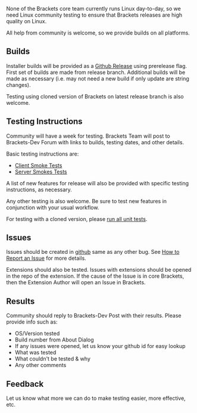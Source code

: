 None of the Brackets core team currently runs Linux day-to-day, so we need
Linux community testing to ensure that Brackets releases are high quality on Linux.

All help from community is welcome, so we provide builds on all platforms.


## Builds

Installer builds will be provided as a [Github Release](https://github.com/adobe/brackets/releases)
using prerelease flag. First set of builds are made from release branch.
Additional builds will be made as necessary (i.e. may not need a new build
if only update are string changes).

Testing using cloned version of Brackets on latest release branch is also welcome.


## Testing Instructions

Community will have a week for testing. Brackets Team will post to Brackets-Dev Forum with links to builds, testing dates, and other details.

Basic testing instructions are:
- [Client Smoke Tests](https://github.com/adobe/brackets/wiki/Brackets-Smoke-Tests)
- [Server Smokes Tests](https://github.com/adobe/brackets/wiki/Brackets-Server-Smoke-Tests)

A list of new features for release will also be provided
with specific testing instructions, as necessary.

Any other testing is also welcome. Be sure to test new features
in conjunction with your usual workflow.

For testing with a cloned version, please [run all unit tests](https://github.com/adobe/brackets/wiki/Running-Brackets-Unit-Tests).


## Issues

Issues should be created in [github](https://github.com/adobe/brackets/issues) same as any other bug.
See [How to Report an Issue](https://github.com/adobe/brackets/wiki/How-to-Report-an-Issue)
for more details.

Extensions should also be tested. Issues with extensions should be opened
in the repo of the extension. If the cause of the Issue is in core Brackets,
then the Extension Author will open an Issue in Brackets.


## Results

Community should reply to Brackets-Dev Post with their results. Please provide info such as:

- OS/Version tested
- Build number from About Dialog
- If any issues were opened, let us know your github id for easy lookup
- What was tested
- What couldn't be tested & why
- Any other comments


## Feedback

Let us know what more we can do to make testing easier, more effective, etc.
